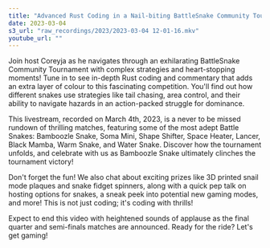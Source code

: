 ```yaml
---
title: "Advanced Rust Coding in a Nail-biting BattleSnake Community Tournament | Livestream Recap"
date: 2023-03-04
s3_url: "raw_recordings/2023/2023-03-04 12-01-16.mkv"
youtube_url: ""
---
```



Join host Coreyja as he navigates through an exhilarating BattleSnake Community Tournament with complex strategies and heart-stopping moments! Tune in to see in-depth Rust coding and commentary that adds an extra layer of colour to this fascinating competition. You'll find out how different snakes use strategies like tail chasing, area control, and their ability to navigate hazards in an action-packed struggle for dominance.

This livestream, recorded on March 4th, 2023, is a never to be missed rundown of thrilling matches, featuring some of the most adept Battle Snakes: Bamboozle Snake, Soma Mini, Shape Shifter, Space Heater, Lancer, Black Mamba, Warm Snake, and Water Snake. Discover how the tournament unfolds, and celebrate with us as Bamboozle Snake ultimately clinches the tournament victory!

Don't forget the fun! We also chat about exciting prizes like 3D printed snail mode plaques and snake fidget spinners, along with a quick pep talk on hosting options for snakes, a sneak peek into potential new gaming modes, and more! This is not just coding; it's coding with thrills!

Expect to end this video with heightened sounds of applause as the final quarter and semi-finals matches are announced. Ready for the ride? Let's get gaming!
